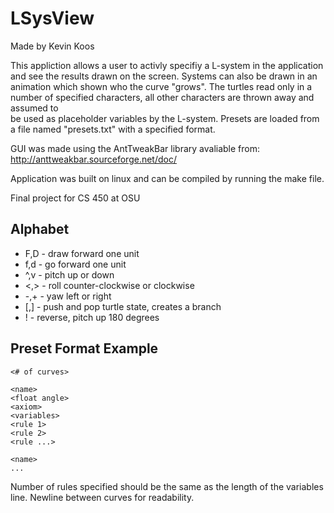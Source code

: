 # LSysView 
Made by Kevin Koos

This appliction allows a user to activly specifiy a L-system in the application and see the results
drawn on the screen. Systems can also be drawn in an animation which shown who the curve "grows". The
turtles read only in a number of specified characters, all other characters are thrown away and assumed to\
be used as placeholder variables by the L-system. Presets are loaded from a file named "presets.txt" with a 
specified format. 

GUI was made using the AntTweakBar library avaliable from: http://anttweakbar.sourceforge.net/doc/

Application was built on linux and can be compiled by running the make file.

Final project for CS 450 at OSU

## Alphabet
 * F,D - draw forward one unit
 * f,d - go forward one unit
 * ^,v - pitch up or down
 * <,> - roll counter-clockwise or clockwise
 * -,+ - yaw left or right
 * [,] - push and pop turtle state, creates a branch
 * !   - reverse, pitch up 180 degrees

## Preset Format Example
```
<# of curves>

<name>
<float angle>
<axiom>
<variables>
<rule 1>
<rule 2>
<rule ...>

<name>
...
```

Number of rules specified should be the same as the length of the variables line. Newline between curves 
for readability. 
